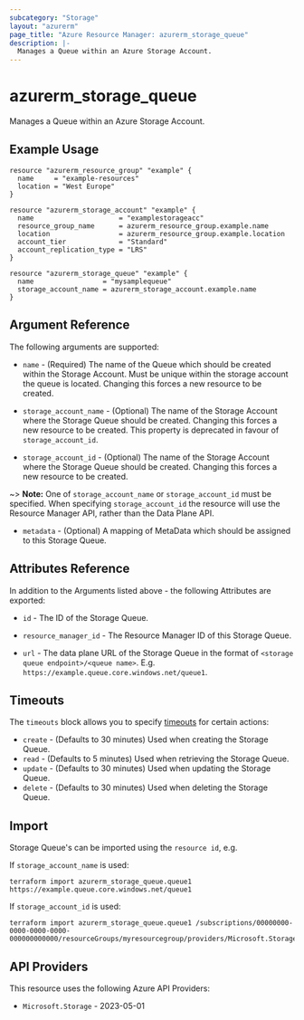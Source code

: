```yaml
---
subcategory: "Storage"
layout: "azurerm"
page_title: "Azure Resource Manager: azurerm_storage_queue"
description: |-
  Manages a Queue within an Azure Storage Account.
---
```


# azurerm_storage_queue

Manages a Queue within an Azure Storage Account.

## Example Usage

```hcl
resource "azurerm_resource_group" "example" {
  name     = "example-resources"
  location = "West Europe"
}

resource "azurerm_storage_account" "example" {
  name                     = "examplestorageacc"
  resource_group_name      = azurerm_resource_group.example.name
  location                 = azurerm_resource_group.example.location
  account_tier             = "Standard"
  account_replication_type = "LRS"
}

resource "azurerm_storage_queue" "example" {
  name                 = "mysamplequeue"
  storage_account_name = azurerm_storage_account.example.name
}
```

## Argument Reference

The following arguments are supported:

* `name` - (Required) The name of the Queue which should be created within the Storage Account. Must be unique within the storage account the queue is located. Changing this forces a new resource to be created.

* `storage_account_name` - (Optional) The name of the Storage Account where the Storage Queue should be created. Changing this forces a new resource to be created. This property is deprecated in favour of `storage_account_id`.

* `storage_account_id` - (Optional) The name of the Storage Account where the Storage Queue should be created. Changing this forces a new resource to be created.

~> **Note:** One of `storage_account_name` or `storage_account_id` must be specified. When specifying `storage_account_id` the resource will use the Resource Manager API, rather than the Data Plane API.

* `metadata` - (Optional) A mapping of MetaData which should be assigned to this Storage Queue.

## Attributes Reference

In addition to the Arguments listed above - the following Attributes are exported:

* `id` - The ID of the Storage Queue.

* `resource_manager_id` - The Resource Manager ID of this Storage Queue.

* `url` - The data plane URL of the Storage Queue in the format of `<storage queue endpoint>/<queue name>`. E.g. `https://example.queue.core.windows.net/queue1`.

## Timeouts

The `timeouts` block allows you to specify [timeouts](https://www.terraform.io/language/resources/syntax#operation-timeouts) for certain actions:

* `create` - (Defaults to 30 minutes) Used when creating the Storage Queue.
* `read` - (Defaults to 5 minutes) Used when retrieving the Storage Queue.
* `update` - (Defaults to 30 minutes) Used when updating the Storage Queue.
* `delete` - (Defaults to 30 minutes) Used when deleting the Storage Queue.

## Import

Storage Queue's can be imported using the `resource id`, e.g.

If `storage_account_name` is used:

```shell
terraform import azurerm_storage_queue.queue1 https://example.queue.core.windows.net/queue1
```

If `storage_account_id` is used:

```shell
terraform import azurerm_storage_queue.queue1 /subscriptions/00000000-0000-0000-0000-000000000000/resourceGroups/myresourcegroup/providers/Microsoft.Storage/storageAccounts/myaccount/queueServices/default/queues
```

## API Providers
<!-- This section is generated, changes will be overwritten -->
This resource uses the following Azure API Providers:

* `Microsoft.Storage` - 2023-05-01
